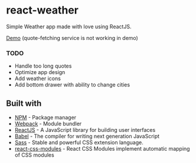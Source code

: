 # react-weather

Simple Weather app made with love using ReactJS.

[Demo](http://www.react-weather.ga) (quote-fetching service is not working in demo)

### TODO
* Handle too long quotes
* Optimize app design
* Add weather icons
* Add bottom drawer with ability to change cities

## Built with

* [NPM](https://www.npmjs.com/) - Package manager
* [Webpack](https://webpack.js.org/) - Module bundler
* [ReactJS](https://reactjs.org/) - A JavaScript library for building user interfaces
* [Babel](https://babeljs.io/) - The compiler for writing next generation JavaScript
* [Sass](https://sass-lang.com/) - Stable and powerful CSS extension language.
* [react-css-modules](https://github.com/gajus/react-css-modules) - React CSS Modules implement automatic mapping of CSS modules